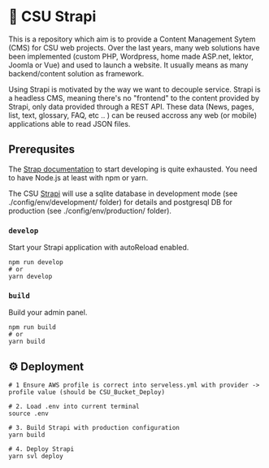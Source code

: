 # 🚀 CSU Strapi

This is a repository which aim is to provide a Content Management Sytem (CMS) for CSU web projects. Over the last years, many web solutions have been implemented (custom PHP, Wordpress, home made ASP.net, lektor, Joomla or Vue) and used to launch a website. It usually means as many backend/content solution as framework. 

Using Strapi is motivated by the way we want to decouple service. Strapi is a headless CMS, meaning there's no "frontend" to the content provided by Strapi, only data provided through a REST API. These data (News, pages, list, text, glossary, FAQ, etc .. ) can be reused accross any web (or mobile) applications able to read JSON files.

## Prerequsites

The [Strap documentation](https://docs.strapi.io/dev-docs/installation/cli) to start developing is quite exhausted. You need to have Node.js at least with npm or yarn.

The CSU [Strapi](https://strapi.io/) will use a sqlite database in development mode (see ./config/env/development/ folder) for details and postgresql DB for production (see ./config/env/production/ folder).

### `develop`

Start your Strapi application with autoReload enabled. 

```
npm run develop
# or
yarn develop
```

### `build`

Build your admin panel. 

```
npm run build
# or
yarn build
```

## ⚙️ Deployment

```
# 1 Ensure AWS profile is correct into serveless.yml with provider -> profile value (should be CSU_Bucket_Deploy)

# 2. Load .env into current terminal
source .env

# 3. Build Strapi with production configuration
yarn build

# 4. Deploy Strapi
yarn svl deploy
```

